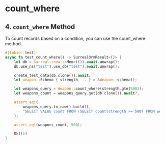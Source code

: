 # count_where

## 4. `count_where` Method

To count records based on a condition, you can use the count_where method.

```rust
#[tokio::test]
async fn test_count_where() -> SurrealOrmResult<()> {
    let db = Surreal::new::<Mem>(()).await.unwrap();
    db.use_ns("test").use_db("test").await.unwrap();

    create_test_data(db.clone()).await;
    let weapon::Schema { strength, .. } = &Weapon::schema();

    let weapons_query = Weapon::count_where(strength.gte(500));
    let weapons_count = weapons_query.get(db.clone()).await?;

    assert_eq!(
        weapons_query.to_raw().build(),
        "SELECT VALUE count FROM (SELECT count(strength >= 500) FROM weapon GROUP ALL);"
    );

    assert_eq!(weapons_count, 500);

    Ok(())
}
```
